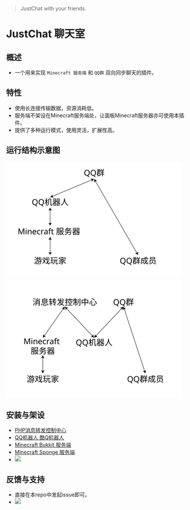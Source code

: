 > JustChat with your friends.

# JustChat 聊天室

## 概述
- 一个用来实现 ```Minecraft 服务端``` 和 ```QQ群``` 双向同步聊天的插件。

## 特性
- 使用长连接传输数据，资源消耗低。
- 服务端不架设在Minecraft服务端处，让面板Minecraft服务器亦可使用本插件。
- 提供了多种运行模式，使用灵活，扩展性高。

## 运行结构示意图
<img src="image/structure1.svg" width="480"/>
<img src="image/structure2.svg" width="480"/>

## 安装与架设
- [PHP消息转发控制中心](install/php)
- [QQ机器人 酷Q机器人](install/coolq)
- [Minecraft Bukkit 服务端](install/bukkit)
- [Minecraft Sponge 服务端](install/sponge)
- <img src="https://wx2.sinaimg.cn/large/8ddab624ly1fwzu4lofwbg203o03kwjm.gif" width="240"/>

## 反馈与支持
- 直接在本repo中发起issue即可。
- <img src="https://wx1.sinaimg.cn/large/8ddab624ly1fwzu4luz6oj20f00f0q3k.jpg" width="240"/>
